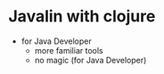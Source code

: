 # Javalin with clojure
- for Java Developer
  - more familiar tools
  - no magic (for Java Developer) 